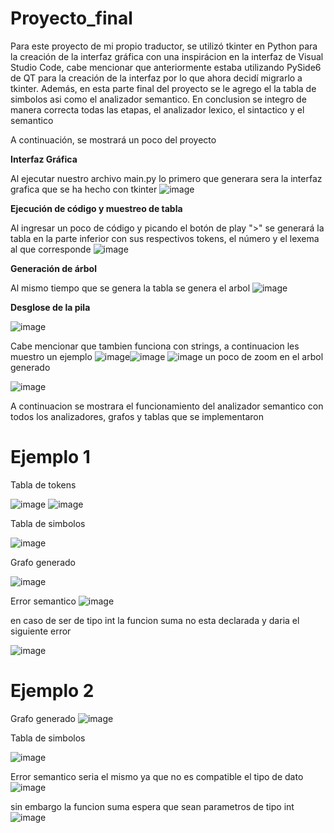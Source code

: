 # Proyecto_final

Para este  proyecto de mi propio traductor, se utilizó tkinter en Python para la creación de la interfaz gráfica con una inspirácion en la interfaz de Visual Studio Code, cabe mencionar que anteriormente estaba utilizando PySide6 de QT para la creación de la interfaz por lo que ahora decidí migrarlo a tkinter.
Además, en esta parte final del proyecto se le agrego el la tabla de simbolos asi como el analizador semantico.
En conclusion se integro de manera correcta todas las etapas, el analizador lexico, el sintactico y el semantico

A continuación, se mostrará un poco del proyecto

**Interfaz Gráfica**

Al ejecutar nuestro archivo main.py lo primero que generara sera la interfaz grafica que se ha hecho con tkinter
![image](https://github.com/user-attachments/assets/f1e13bb8-a151-4e0c-85b8-915d34703a08)


**Ejecución de código y muestreo de tabla**

Al ingresar un poco de código y picando el botón de play ">" se generará la tabla en la parte inferior con sus respectivos tokens, el número y el lexema al que corresponde 
![image](https://github.com/user-attachments/assets/92bd3054-e80d-496b-ac8c-9243ecfa6fa1)

**Generación de árbol**

Al mismo tiempo que se genera la tabla se genera el arbol
![image](https://github.com/user-attachments/assets/59d04a45-3b40-4de8-a7fb-11abcd5ab864)

**Desglose de la pila**

![image](https://github.com/user-attachments/assets/360b384c-232e-4ea5-b35a-488fd98b5eaf)


Cabe mencionar que tambien funciona con strings, a continuacion les muestro un ejemplo
![image](https://github.com/user-attachments/assets/7519cf5f-7525-4d3a-89c7-3d2f9a9ad21f)![image](https://github.com/user-attachments/assets/2258ca4a-89d1-4581-ac2c-ab5a9da90c8d)
![image](https://github.com/user-attachments/assets/243dec8c-0dc5-4ab8-ac74-6c99ab9177c7)
un poco de zoom en el arbol generado

![image](https://github.com/user-attachments/assets/ae09b539-8af5-43cf-9296-3fe8506e1d25)


A continuacion se mostrara el funcionamiento del analizador semantico con todos los analizadores, grafos y tablas que se implementaron

# Ejemplo 1

Tabla de tokens

![image](https://github.com/user-attachments/assets/a3985675-bd34-4a6a-ae90-b7f6a82ca736)
![image](https://github.com/user-attachments/assets/a487e62f-3032-43fb-a466-375e6260146c)


Tabla de simbolos

![image](https://github.com/user-attachments/assets/b33c6111-a522-432f-a361-1e0928f38b21)

Grafo generado

![image](https://github.com/user-attachments/assets/2a9db269-cd7d-45b6-a62a-00766a660f5b)

Error semantico
![image](https://github.com/user-attachments/assets/172ec2ef-9d21-4824-8c59-e44b0a2389e9)


en caso de ser de tipo int la funcion suma no esta declarada y daria el siguiente error

![image](https://github.com/user-attachments/assets/99755ec6-9570-4b40-aae3-9460b59e4c06)


# Ejemplo 2
Grafo generado
![image](https://github.com/user-attachments/assets/5c3dc659-a884-4c88-b05d-3c201131d50b)


Tabla de simbolos

![image](https://github.com/user-attachments/assets/f1e61003-7d5e-4e7c-8f76-6a6485ff68fc)

Error semantico
seria el mismo ya que no es compatible el tipo de dato
![image](https://github.com/user-attachments/assets/addce518-3bab-4507-a204-106f58bba1f9)

sin embargo la funcion suma espera que sean parametros de tipo int
![image](https://github.com/user-attachments/assets/ec33b3c3-53ad-4ba2-a00e-ef5f1cbdafb0)
